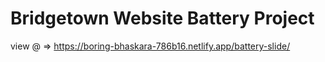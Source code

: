 # Bridgetown Website Battery Project

view @ => 
https://boring-bhaskara-786b16.netlify.app/battery-slide/

